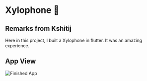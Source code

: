 
# Xylophone 🎹

## Remarks from Kshitij
Here in this project, I built a Xylophone in flutter. It was an amazing experience.

## App View
![Finished App](https://github.com/londonappbrewery/Images/blob/master/xylophone-flutter.png)
